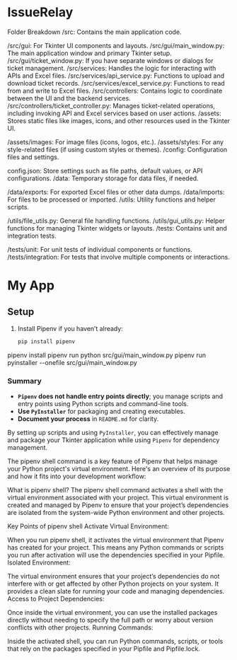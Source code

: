 # IssueRelay

Folder Breakdown
/src: Contains the main application code.

/src/gui: For Tkinter UI components and layouts.
/src/gui/main_window.py: The main application window and primary Tkinter setup.
/src/gui/ticket_window.py: If you have separate windows or dialogs for ticket management.
/src/services: Handles the logic for interacting with APIs and Excel files.
/src/services/api_service.py: Functions to upload and download ticket records.
/src/services/excel_service.py: Functions to read from and write to Excel files.
/src/controllers: Contains logic to coordinate between the UI and the backend services.
/src/controllers/ticket_controller.py: Manages ticket-related operations, including invoking API and Excel services based on user actions.
/assets: Stores static files like images, icons, and other resources used in the Tkinter UI.

/assets/images: For image files (icons, logos, etc.).
/assets/styles: For any style-related files (if using custom styles or themes).
/config: Configuration files and settings.

config.json: Store settings such as file paths, default values, or API configurations.
/data: Temporary storage for data files, if needed.

/data/exports: For exported Excel files or other data dumps.
/data/imports: For files to be processed or imported.
/utils: Utility functions and helper scripts.

/utils/file_utils.py: General file handling functions.
/utils/gui_utils.py: Helper functions for managing Tkinter widgets or layouts.
/tests: Contains unit and integration tests.

/tests/unit: For unit tests of individual components or functions.
/tests/integration: For tests that involve multiple components or interactions.

# My App

## Setup

1. Install Pipenv if you haven’t already:

   ```bash
   pip install pipenv
pipenv install
pipenv run python src/gui/main_window.py
pipenv run pyinstaller --onefile src/gui/main_window.py

### Summary

- **`Pipenv` does not handle entry points directly**; you manage scripts and entry points using Python scripts and command-line tools.
- **Use `PyInstaller`** for packaging and creating executables.
- **Document your process** in `README.md` for clarity.

By setting up scripts and using `PyInstaller`, you can effectively manage and package your Tkinter application while using `Pipenv` for dependency management.


The pipenv shell command is a key feature of Pipenv that helps manage your Python project's virtual environment. Here's an overview of its purpose and how it fits into your development workflow:

What is pipenv shell?
The pipenv shell command activates a shell with the virtual environment associated with your project. This virtual environment is created and managed by Pipenv to ensure that your project’s dependencies are isolated from the system-wide Python environment and other projects.

Key Points of pipenv shell
Activate Virtual Environment:

When you run pipenv shell, it activates the virtual environment that Pipenv has created for your project. This means any Python commands or scripts you run after activation will use the dependencies specified in your Pipfile.
Isolated Environment:

The virtual environment ensures that your project’s dependencies do not interfere with or get affected by other Python projects on your system. It provides a clean slate for running your code and managing dependencies.
Access to Project Dependencies:

Once inside the virtual environment, you can use the installed packages directly without needing to specify the full path or worry about version conflicts with other projects.
Running Commands:

Inside the activated shell, you can run Python commands, scripts, or tools that rely on the packages specified in your Pipfile and Pipfile.lock.